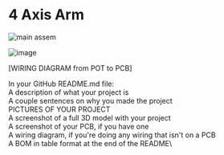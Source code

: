 # 4 Axis Arm
![main assem](https://github.com/user-attachments/assets/d4b5e332-f853-4b5c-8138-36b5d85650bd)

![image](https://github.com/user-attachments/assets/0dae4877-3652-4b84-bee7-a313bdc93999)

[WIRING DIAGRAM from POT to PCB]

In your GitHub README.md file:\
A description of what your project is\
A couple sentences on why you made the project\
PICTURES OF YOUR PROJECT\
A screenshot of a full 3D model with your project\
A screenshot of your PCB, if you have one\
A wiring diagram, if you're doing any wiring that isn't on a PCB\
A BOM in table format at the end of the README\